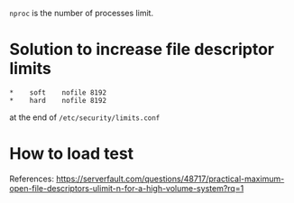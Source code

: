 `nproc` is the number of processes limit.
# Solution to increase file descriptor limits
```
*    soft    nofile 8192
*    hard    nofile 8192
```
at the end of `/etc/security/limits.conf`
# How to load test
References:
https://serverfault.com/questions/48717/practical-maximum-open-file-descriptors-ulimit-n-for-a-high-volume-system?rq=1